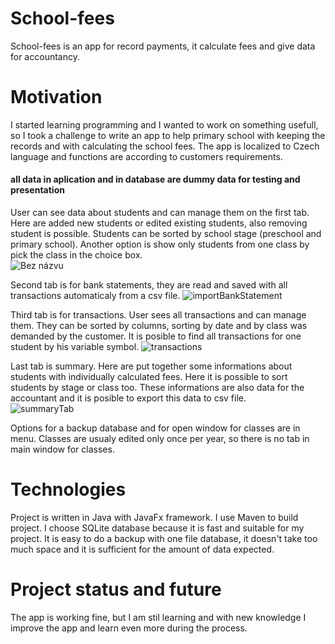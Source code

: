 # School-fees
School-fees is an app for record payments, it calculate fees and give data for accountancy. 



# Motivation
I started learning programming and I wanted to work on something usefull, so I took a challenge to write an app to help primary school with keeping the records and with calculating the school fees. The app is localized to Czech language and functions are according to customers requirements. 

#### all data in aplication and in database are dummy data for testing and presentation

User can see data about students and can manage them on the first tab. Here are added new students or edited existing students, also removing student is possible. Students can be sorted by school stage (preschool and primary school). Another option is show only students from one class by pick the class in the choice box.  
![Bez názvu](https://user-images.githubusercontent.com/57794464/72364862-84241280-36f7-11ea-840d-4fb398d7fc17.png)

Second tab is for bank statements, they are read and saved with all transactions automaticaly from a csv file.
![importBankStatement](https://user-images.githubusercontent.com/57794464/72365505-abc7aa80-36f8-11ea-85b1-5ef3329c7084.png)

Third tab is for transactions. User sees all transactions and can manage them. They can be sorted by columns, sorting by date and by class was demanded by the customer. It is posible to find all transactions for one student by his variable symbol. 
![transactions](https://user-images.githubusercontent.com/57794464/72366504-ac614080-36fa-11ea-9cd1-9b84fd00a761.png)

Last tab is summary. Here are put together some informations about students with individually calculated fees. Here it is possible to sort students by stage or class too. These informations are also data for the accountant and it is posible to export this data to csv file.  
![summaryTab](https://user-images.githubusercontent.com/57794464/72367025-b768a080-36fb-11ea-9079-84e36fd6f216.png)

Options for a backup database and for open window for classes are in menu. Classes are usualy edited only once per year, so there is no tab in main window for classes. 

# Technologies
Project is written in Java with JavaFx framework. I use Maven to build project. I choose SQLite database because it is fast and suitable for my project. It is easy to do a backup with one file database, it doesn't take too much space and it is sufficient for the amount of data expected. 

# Project status and future
The app is working fine, but I am stil learning and with new knowledge I improve the app and learn even more during the process. 
